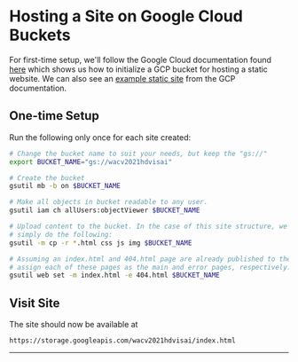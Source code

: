 # Hosting a Site on Google Cloud Buckets

For first-time setup, we'll follow the Google Cloud documentation found
[here][gcp_cloud] which shows us how to initialize a GCP bucket for hosting a
static website. We can also see an [example static site][static_example] from
the GCP documentation.

## One-time Setup
Run the following only once for each site created:

```bash
# Change the bucket name to suit your needs, but keep the "gs://"
export BUCKET_NAME="gs://wacv2021hdvisai"

# Create the bucket
gsutil mb -b on $BUCKET_NAME

# Make all objects in bucket readable to any user.
gsutil iam ch allUsers:objectViewer $BUCKET_NAME

# Upload content to the bucket. In the case of this site structure, we can
# simply do the following:
gsutil -m cp -r *.html css js img $BUCKET_NAME

# Assuming an index.html and 404.html page are already published to the bucket
# assign each of these pages as the main and error pages, respectively.
gsutil web set -m index.html -e 404.html $BUCKET_NAME
```

## Visit Site
The site should now be available at
```
https://storage.googleapis.com/wacv2021hdvisai/index.html
```

---
[gcp_cloud]: https://cloud.google.com/storage/docs/hosting-static-website#gsutil
[static_example]: https://cloud.google.com/storage/docs/static-website

